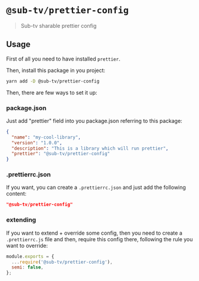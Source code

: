 # `@sub-tv/prettier-config`

> Sub-tv sharable prettier config

## Usage

First of all you need to have installed `prettier`.

Then, install this package in you project:

```bash
yarn add -D @sub-tv/prettier-config
```

Then, there are few ways to set it up:

### package.json

Just add "prettier" field into you package.json referring to this package:

```json
{
  "name": "my-cool-library",
  "version": "1.0.0",
  "description": "This is a library which will run prettier",
  "prettier": "@sub-tv/prettier-config"
}
```

### .prettierrc.json

If you want, you can create a `.prettierrc.json` and just add the following content:

```json
"@sub-tv/prettier-config"
```

### extending

If you want to extend + override some config, then you need to create a `.prettierrc.js` file and then, require this config there, following the rule you want to override:

```js
module.exports = {
  ...require('@sub-tv/prettier-config'),
  semi: false,
};
```
